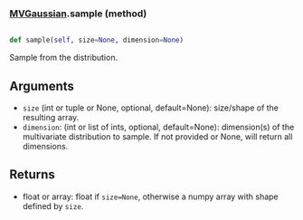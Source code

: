 ### [MVGaussian](MVGaussian.md).sample (method)


```py

def sample(self, size=None, dimension=None)

```



Sample from the distribution.

Arguments
-----------
* `size` (int or tuple or None, optional, default=None): size/shape of the
    resulting array.
* `dimension`: (int or list of ints, optional, default=None): dimension(s)
    of the multivariate distribution to sample.  If not provided or
    None, will return all dimensions.

Returns
---------
* float or array: float if `size=None`, otherwise a numpy array with
    shape defined by `size`.

